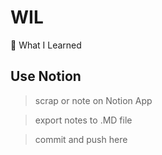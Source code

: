 # WIL
📖 What I Learned 

## Use Notion
> scrap or note on Notion App

> export notes to .MD file

> commit and push here
